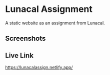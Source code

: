 
# Lunacal Assignment

A static website as an assignment from Lunacal.


## Screenshots



## Live Link

https://lunacalassign.netlify.app/

